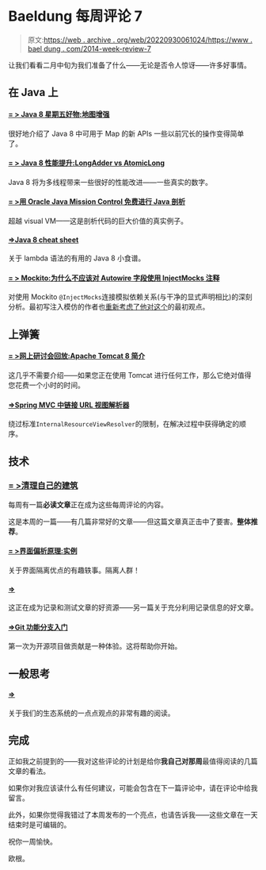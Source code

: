 # Baeldung 每周评论 7

> 原文:[https://web . archive . org/web/20220930061024/https://www . bael dung . com/2014-week-review-7](https://web.archive.org/web/20220930061024/https://www.baeldung.com/2014-week-review-7)

让我们看看二月中旬为我们准备了什么——无论是否令人惊讶——许多好事情。

## **在 Java 上**

#### **[= > Java 8 星期五好物:地图增强](https://web.archive.org/web/20220812060715/http://blog.jooq.org/2014/02/14/java-8-friday-goodies-map-enhancements/)**

很好地介绍了 Java 8 中可用于 Map 的新 APIs 一些以前冗长的操作变得简单了。

#### **[= > Java 8 性能提升:LongAdder vs AtomicLong](https://web.archive.org/web/20220812060715/http://blog.palominolabs.com/2014/02/10/java-8-performance-improvements-longadder-vs-atomiclong/)**

Java 8 将为多线程带来一些很好的性能改进——一些真实的数字。

#### **[= >用 Oracle Java Mission Control 免费进行 Java 剖析](https://web.archive.org/web/20220812060715/http://blog.jooq.org/2014/02/17/free-java-profiling-with-oracle-java-mission-control/)**

超越 visual VM——这是剖析代码的巨大价值的真实例子。

#### [**=>Java 8 cheat sheet**](https://web.archive.org/web/20220812060715/http://www.java8.org/)

关于 lambda 语法的有用的 Java 8 小食谱。

#### **[= > Mockito:为什么不应该对 Autowire 字段使用 InjectMocks 注释](https://web.archive.org/web/20220812060715/https://tedvinke.wordpress.com/2014/02/13/mockito-why-you-should-not-use-injectmocks-annotation-to-autowire-fields/)**

对使用 Mockito `@InjectMocks`连接模拟依赖关系(与干净的显式声明相比)的深刻分析。最初写注入模仿的作者也[重新考虑了他对这个](https://web.archive.org/web/20220812060715/http://lkrnac.net/blog/2014/02/01/promoting-constructor-field-injection/)的最初观点。

## **上弹簧**

#### [**= >网上研讨会回放:Apache Tomcat 8** 简介 ](https://web.archive.org/web/20220812060715/https://spring.io/blog/2014/02/18/webinar-replay-introduction-to-apache-tomcat-8)

这几乎不需要介绍——如果您正在使用 Tomcat 进行任何工作，那么它绝对值得您花费一个小时的时间。

#### [**=>Spring MVC 中链接 URL 视图解析器**](https://web.archive.org/web/20220812060715/http://blog.frankel.ch/chaining-url-view-resolvers-in-spring-mvc)

绕过标准`InternalResourceViewResolver`的限制，在解决过程中获得确定的顺序。

## **技术**

### **[= >清理自己的建筑](https://web.archive.org/web/20220812060715/http://www.daedtech.com/cleaning-up-your-build)**

每周有一篇**必读文章**正在成为这些每周评论的内容。

这是本周的一篇——有几篇非常好的文章——但这篇文章真正击中了要害。**整体推荐**。

#### **[= >界面偏析原理:实例](https://web.archive.org/web/20220812060715/http://www.daedtech.com/interface-segregation-principle-a-practical-example)**

关于界面隔离优点的有趣轶事。隔离人群！

#### **[=>](https://web.archive.org/web/20220812060715/http://henrikwarne.com/2014/01/21/session-based-logging/)**

这正在成为记录和测试文章的好资源——另一篇关于充分利用记录信息的好文章。

#### [**=>Git 功能分支入门**](https://web.archive.org/web/20220812060715/http://vladmihalcea.com/2014/02/13/a-beginners-guide-to-git-feature-branches/)

第一次为开源项目做贡献是一种体验。这将帮助你开始。

## **一般思考**

#### [**=>**](https://web.archive.org/web/20220812060715/http://martinfowler.com/bliki/AlienatingAtmosphere.html)

关于我们的生态系统的一点点观点的非常有趣的阅读。

## **完成**

正如我之前提到的——我对这些评论的计划是给你**我自己对那周**最值得阅读的几篇文章的看法。

如果你对我应该读什么有任何建议，可能会包含在下一篇评论中，请在评论中给我留言。

此外，如果你觉得我错过了本周发布的一个亮点，也请告诉我——这些文章在一天结束时是可编辑的。

祝你一周愉快。

欧根。